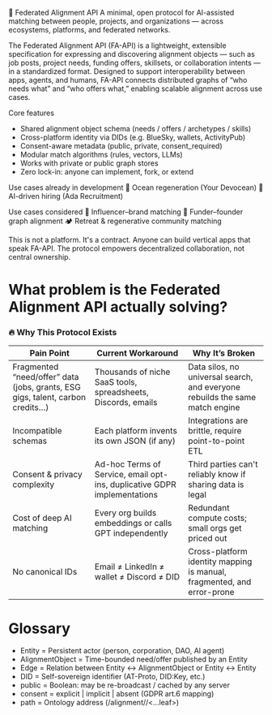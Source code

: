 📡 Federated Alignment API
A minimal, open protocol for AI-assisted matching between people, projects, and organizations — across ecosystems, platforms, and federated networks.

The Federated Alignment API (FA-API) is a lightweight, extensible specification for expressing and discovering alignment objects — such as job posts, project needs, funding offers, skillsets, or collaboration intents — in a standardized format. Designed to support interoperability between apps, agents, and humans, FA-API connects distributed graphs of “who needs what” and “who offers what,” enabling scalable alignment across use cases.

Core features
- Shared alignment object schema (needs / offers / archetypes / skills)
- Cross-platform identity via DIDs (e.g. BlueSky, wallets, ActivityPub)
- Consent-aware metadata (public, private, consent_required)
- Modular match algorithms (rules, vectors, LLMs)
- Works with private or public graph stores
- Zero lock-in: anyone can implement, fork, or extend

Use cases already in development
🐠 Ocean regeneration (Your Devocean)
👥 AI-driven hiring (Ada Recruitment)

Use cases considered
🧙 Influencer–brand matching
🧬 Funder–founder graph alignment
🏕️ Retreat & regenerative community matching

This is not a platform. It's a contract.
Anyone can build vertical apps that speak FA-API. The protocol empowers decentralized collaboration, not central ownership.



# What problem is the Federated Alignment API actually solving?
### 🔥 Why This Protocol Exists

| Pain Point                             | Current Workaround                                                       | Why It’s Broken                                                                 |
|----------------------------------------|---------------------------------------------------------------------------|----------------------------------------------------------------------------------|
| Fragmented “need/offer” data (jobs, grants, ESG gigs, talent, carbon credits…) | Thousands of niche SaaS tools, spreadsheets, Discords, emails             | Data silos, no universal search, and everyone rebuilds the same match engine    |
| Incompatible schemas                   | Each platform invents its own JSON (if any)                               | Integrations are brittle, require point-to-point ETL                            |
| Consent & privacy complexity           | Ad-hoc Terms of Service, email opt-ins, duplicative GDPR implementations  | Third parties can't reliably know if sharing data is legal                      |
| Cost of deep AI matching               | Every org builds embeddings or calls GPT independently                    | Redundant compute costs; small orgs get priced out                              |
| No canonical IDs                       | Email ≠ LinkedIn ≠ wallet ≠ Discord ≠ DID                                 | Cross-platform identity mapping is manual, fragmented, and error-prone          |

# Glossary
- Entity          = Persistent actor (person, corporation, DAO, AI agent)
- AlignmentObject = Time-bounded need/offer published by an Entity
- Edge            = Relation between Entity ↔ AlignmentObject or Entity ↔ Entity
- DID             = Self-sovereign identifier (AT-Proto, DID:Key, etc.)
- public          = Boolean: may be re-broadcast / cached by any server
- consent         = explicit | implicit | absent     (GDPR art.6 mapping)
- path            = Ontology address  (/alignment/<vertical>/<...leaf>)
